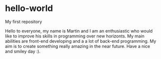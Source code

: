 # hello-world
My first repository

Hello to everyone,
my name is Martin and I am an enthusiastic who would like to improve his skills in programming over new horizonts. My main abilities are front-end developing and a a lot of back-end programming. My aim is to create something really amazing in the near future. Have a nice and smiley day :).

